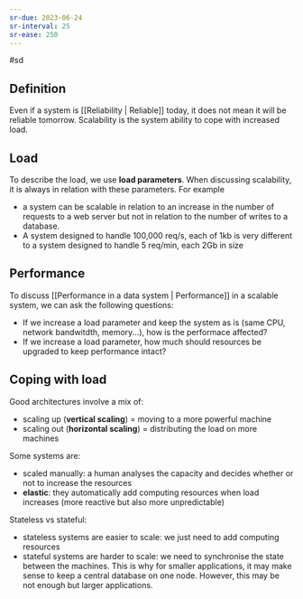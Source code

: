```yaml
---
sr-due: 2023-06-24
sr-interval: 25
sr-ease: 250
---
```


#sd

## Definition

Even if a system is [[Reliability | Reliable]] today, it does not mean it will be reliable tomorrow. Scalability is the system ability to cope with increased load.

## Load

To describe the load, we use **load parameters**. When discussing scalability, it is always in relation with these parameters. For example

- a system can be scalable in relation to an increase in the number of requests to a web server but not in relation to the number of writes to a database.
- A system designed to handle 100,000 req/s, each of 1kb is very different to a system designed to handle 5 req/min, each 2Gb in size

## Performance

To discuss [[Performance in a data system | Performance]] in a scalable system, we can ask the following questions:

- If we increase a load parameter and keep the system as is (same CPU, network bandwitdth, memory...), how is the performace affected?
- If we increase a load parameter, how much should resources be upgraded to keep performance intact?

## Coping with load

Good architectures involve a mix of:

- scaling up (**vertical scaling**) = moving to a more powerful machine
- scaling out (**horizontal scaling**) = distributing the load on more machines

Some systems are:

- scaled manually: a human analyses the capacity and decides whether or not to increase the resources
- **elastic**: they automatically add computing resources when load increases (more reactive but also more unpredictable)

Stateless vs stateful:

- stateless systems are easier to scale: we just need to add computing resources
- stateful systems are harder to scale: we need to synchronise the state between the machines. This is why for smaller applications, it may make sense to keep a central database on one node. However, this may be not enough but larger applications.
